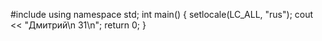 #include <iostream>
using namespace std;
int main() {
    setlocale(LC_ALL, "rus");
    cout << "Дмитрий\n 31\n";
    return 0;
}
